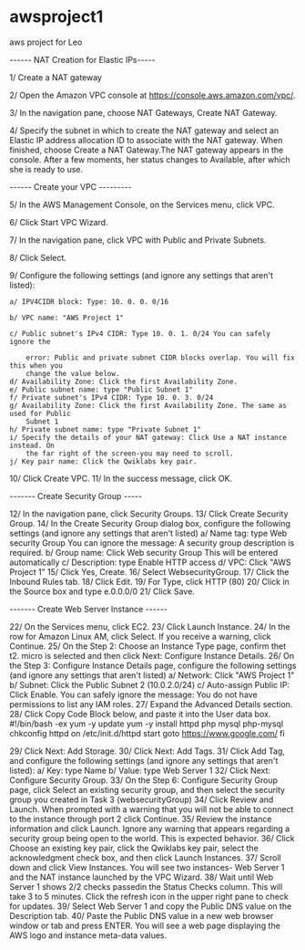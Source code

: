 # awsproject1
aws project for Leo


------ NAT Creation for Elastic IPs-----

1/ Create a NAT gateway

2/ Open the Amazon VPC console at https://console.aws.amazon.com/vpc/.

3/ In the navigation pane, choose NAT Gateways, Create NAT Gateway.

4/ Specify the subnet in which to create the NAT gateway and select an Elastic IP address allocation ID to associate with the NAT gateway. When finished, choose Create a NAT Gateway.The NAT gateway appears in the console. After a few moments, her status changes to Available, after which she is ready to use.


------ Create your VPC ---------

5/ In the AWS Management Console, on the Services menu, click VPC.

6/ Click Start VPC Wizard.

7/ In the navigation pane, click VPC with Public and Private Subnets.

8/ Click Select.

9/ Configure the following settings (and ignore any settings that aren't listed):

	a/ IPV4CIDR block: Type: 10. 0. 0. 0/16
	
	b/ VPC name: "AWS Project 1"
	
	c/ Public subnet's IPv4 CIDR: Type 10. 0. 1. 0/24 You can safely ignore the
	
		error: Public and private subnet CIDR blocks overlap. You will fix this when you
		change the value below.
	d/ Availability Zone: Click the first Availability Zone.
	e/ Public subnet name: type "Public Subnet 1"
	f/ Private subnet's IPv4 CIDR: Type 10. 0. 3. 0/24
	g/ Availability Zone: Click the first Availability Zone. The same as used for Public
		Subnet 1
	h/ Private subnet name: type "Private Subnet 1"
	i/ Specify the details of your NAT gateway: Click Use a NAT instance instead. On
		the far right of the screen-you may need to scroll.
	j/ Key pair name: Click the Qwiklabs key pair.
10/	Click Create VPC.
11/	In the success message, click OK.

------- Create Security Group -----

12/ In the navigation pane, click Security Groups.
13/ Click Create Security Group.
14/ In the Create Security Group dialog box, configure the following settings (and ignore
	any settings that aren't listed)
	a/ Name tag: type Web security Group You can ignore the message: A security
		group description is required.
	b/ Group name: Click Web security Group This will be entered automatically
	c/ Description: type Enable HTTP access
	d/ VPC: Click "AWS Project 1" 
15/ Click Yes, Create.
16/ Select WebsecurityGroup.
17/ Click the Inbound Rules tab.
18/ Click Edit.
19/ For Type, click HTTP (80)
20/ Click in the Source box and type e.0.0.0/0
21/ Click Save.


------- Create Web Server Instance ------

22/ On the Services menu, click EC2.
23/ Click Launch Instance.
24/ In the row for Amazon Linux AM, click Select. If you receive a warning, click
	Continue.
25/ On the Step 2: Choose an Instance Type page, confirm thet t2. micro is selected and
	then click Next: Configure Instance Details.
26/ On the Step 3: Configure Instance Details page, configure the following settings (and
	ignore any settings that aren't listed)
	a/ Network: Click "AWS Project 1"
	b/ Subnet: Click the Public Subnet 2 (10.0.2.0/24)
	c/ Auto-assign Public IP: Click Enable. You can safely ignore the message: You
		do not have permissions to list any IAM roles.
27/ Expand the Advanced Details section.
28/ Click Copy Code Block below, and paste it into the User data box.
		#!/bin/bash -ex
		yum -y update
		yum -y install httpd php mysql php-mysql
		chkconfig httpd on
		/etc/init.d/httpd start
		goto https://www.google.com/
		fi
		
29/ Click Next: Add Storage.
30/ Click Next: Add Tags.
31/ Click Add Tag, and configure the following settings (and ignore any settings that
	aren't listed):
	a/ Key: type Name
	b/ Value: type Web Server 1
32/ Click Next: Configure Security Group.
33/ On the Step 6: Configure Security Group page, click Select an existing security
	group, and then select the security group you created in Task 3 (websecurityGroup)
34/ Click Review and Launch. When prompted with a warning that you will not be able to
	connect to the instance through port 2 click Continue.
35/ Review the instance information and click Launch. Ignore any warning that appears
	regarding a security group being open to the world. This is expected behavior.
36/ Click Choose an existing key pair, click the Qwiklabs key pair, select the
	acknowledgment check box, and then click Launch Instances.
37/ Scroll down and click View Instances. You will see two instances- Web Server 1
	and the NAT instance launched by the VPC Wizard.
38/ Wait until Web Server 1 shows 2/2 checks passedin the Status Checks column. This
	will take 3 to 5 minutes. Click the refresh icon in the upper right pane to check for
	updates.
39/ Select Web Server 1 and copy the Public DNS value on the Description tab.
40/ Paste the Public DNS value in a new web browser window or tab and press ENTER.
	You will see a web page displaying the AWS logo and instance meta-data values.
	
		
